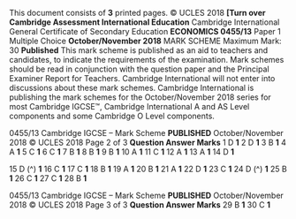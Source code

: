 This document consists of **3** printed pages. © UCLES 2018 **[Turn over Cambridge Assessment International Education** Cambridge International General Certificate of Secondary Education **ECONOMICS 0455/13** Paper 1 Multiple Choice **October/November 2018** MARK SCHEME Maximum Mark: 30 **Published** This mark scheme is published as an aid to teachers and candidates, to indicate the requirements of the examination. Mark schemes should be read in conjunction with the question paper and the Principal Examiner Report for Teachers. Cambridge International will not enter into discussions about these mark schemes. Cambridge International is publishing the mark schemes for the October/November 2018 series for most Cambridge IGCSE™, Cambridge International A and AS Level components and some Cambridge O Level components. 


0455/13 Cambridge IGCSE – Mark Scheme **PUBLISHED** October/November 2018 © UCLES 2018 Page 2 of 3 **Question Answer Marks** 1 D **1** 2 D **1** 3 B **1** 4 A **1** 5 C **1** 6 C **1** 7 B **1** 8 B **1** 9 B **1** 10 A **1** 11 C **1** 12 A **1** 13 A **1** 14 D **1** 

15 D (^) **1** 16 C **1** 17 C **1** 18 B **1** 19 A **1** 20 B **1** 21 A **1** 22 D **1** 23 C **1** 24 D (^) **1** 25 B **1** 26 C **1** 27 C **1** 28 B **1** 


0455/13 Cambridge IGCSE – Mark Scheme **PUBLISHED** October/November 2018 © UCLES 2018 Page 3 of 3 **Question Answer Marks** 29 B **1** 30 C **1** 


